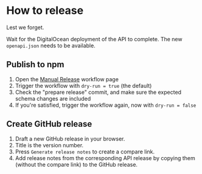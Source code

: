 # How to release

Lest we forget.

Wait for the DigitalOcean deployment of the API to complete. The new `openapi.json` needs to be available.

## Publish to npm

1. Open the [Manual Release](https://github.com/stellarcarbon/sc-sdk-typescript/actions/workflows/manual-release.yml) workflow page
1. Trigger the workflow with `dry-run = true` (the default)
1. Check the "prepare release" commit, and make sure the expected schema changes are included
1. If you're satisfied, trigger the workflow again, now with `dry-run = false`

## Create GitHub release

1. Draft a new GitHub release in your browser.
1. Title is the version number.
1. Press `Generate release notes` to create a compare link.
1. Add release notes from the corresponding API release by copying them (without the compare link) to the GitHub release.
